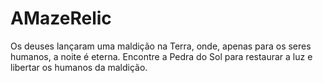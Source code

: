 # AMazeRelic

Os deuses lançaram uma maldição na Terra, onde, apenas para os seres humanos, a noite é eterna. Encontre a Pedra do Sol para restaurar a luz e libertar os humanos da maldição.
